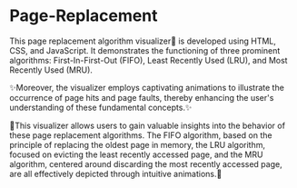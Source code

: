 # Page-Replacement

This page replacement algorithm visualizer🔁 is developed using HTML, CSS, and JavaScript. It demonstrates the functioning of three prominent algorithms: First-In-First-Out (FIFO), Least Recently Used (LRU), and Most Recently Used (MRU).

✨Moreover, the visualizer employs captivating animations to illustrate the occurrence of page hits and page faults, thereby enhancing the user's understanding of these fundamental concepts.✨

📄This visualizer allows users to gain valuable insights into the behavior of these page replacement algorithms. The FIFO algorithm, based on the principle of replacing the oldest page in memory, the LRU algorithm, focused on evicting the least recently accessed page, and the MRU algorithm, centered around discarding the most recently accessed page, are all effectively depicted through intuitive animations.📄
